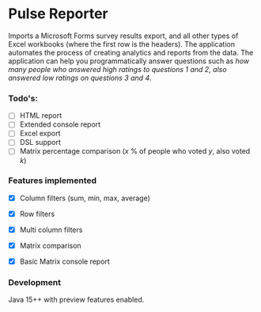 # Pulse Reporter

Imports a Microsoft Forms survey results export, and all other types of Excel workbooks (where the first row is the headers). The application automates the process of creating analytics and reports from the data. The application can help you programmatically answer questions such as _how many people who answered high ratings to questions 1 and 2, also answered low ratings on questions 3 and 4_.

### Todo's:

- [ ] HTML report
- [ ] Extended console report
- [ ] Excel export
- [ ] DSL support
- [ ] Matrix percentage comparison (_x_ % of people who voted _y_, also voted _k_)
  
### Features implemented
- [x] Column filters (sum, min, max, average)
- [x] Row filters
- [x] Multi column filters
- [x] Matrix comparison
- [x] Basic Matrix console report


### Development
Java 15++ with preview features enabled.